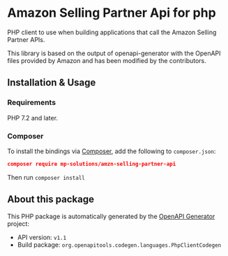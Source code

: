 # Amazon Selling Partner Api for php

PHP client to use when building applications that call the Amazon Selling Partner APIs.

This library is based on the output of openapi-generator with the OpenAPI files provided by Amazon and has been modified by the contributors.

## Installation & Usage

### Requirements

PHP 7.2 and later.

### Composer

To install the bindings via [Composer](https://getcomposer.org/), add the following to `composer.json`:

```json
composer require mp-solutions/amzn-selling-partner-api
```

Then run `composer install`

## About this package

This PHP package is automatically generated by the [OpenAPI Generator](https://openapi-generator.tech) project:

- API version: `v1.1`
- Build package: `org.openapitools.codegen.languages.PhpClientCodegen`
